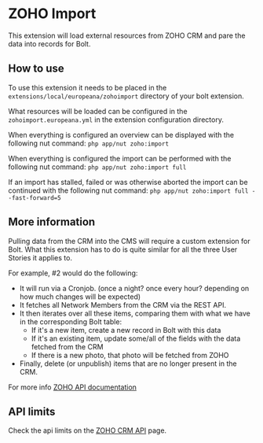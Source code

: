 ZOHO Import
===========

This extension will load external resources from ZOHO CRM and pare the data into records for Bolt.

## How to use

To use this extension it needs to be placed in the `extensions/local/europeana/zohoimport` directory of your bolt extension.

What resources will be loaded can be configured in the `zohoimport.europeana.yml` in the extension configuration directory.

When everything is configured an overview can be displayed with the following nut command: `php app/nut zoho:import`

When everything is configured the import can be performed with the following nut command: `php app/nut zoho:import full`

If an import has stalled, failed or was otherwise aborted the import can be continued with the following nut command: `php app/nut zoho:import full --fast-forward=5`

## More information

Pulling data from the CRM into the CMS will require a custom extension for Bolt.
What this extension has to do is quite similar for all the three User Stories it applies to.

For example, #2 would do the following:
- It will run via a Cronjob. (once a night? once every hour? depending on how much changes will be expected)
- It fetches all Network Members from the CRM via the REST API.
 - It then iterates over all these items, comparing them with what we have in the corresponding Bolt table:
   - If it's a new item, create a new record in Bolt with this data
   - If it's an existing item, update some/all of the fields with the data fetched from the CRM
   - If there is a new photo, that photo will be fetched from ZOHO
- Finally, delete (or unpublish) items that are no longer present in the CRM.

For more info <a href="https://www.zoho.com/crm/help/api/api-methods.html">ZOHO API documentation</a>


## API limits

Check the api limits on the <a href="https://crm.zoho.com/crm/ShowSetup.do?tab=devSpace&subTab=api&action=developerapi">ZOHO CRM API</a> page.
